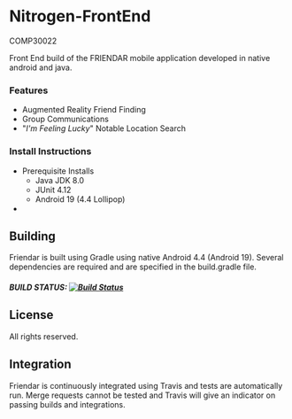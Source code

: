 # Nitrogen-FrontEnd
COMP30022

Front End build of the FRIENDAR mobile application developed in native android and java.

### Features

* Augmented Reality Friend Finding
* Group Communications
* "*I'm Feeling Lucky*" Notable Location Search



### Install Instructions

* Prerequisite Installs
  * Java JDK 8.0
  * JUnit 4.12
  * Android 19 (4.4 Lollipop)
* ​



## Building

Friendar is built using Gradle using native Android 4.4 (Android 19). Several dependencies are required and are specified in the build.gradle file. 

##### BUILD STATUS: [![Build Status](https://travis-ci.com/COMP30022/Nitrogen-FrontEnd.svg?token=p8yLcFuVj6kMWC4pZF7s&branch=master)](https://travis-ci.com/COMP30022/Nitrogen-FrontEnd)



## License

All rights reserved.



## Integration

Friendar is continuously integrated using Travis and tests are automatically run. Merge requests cannot be tested and Travis will give an indicator on passing builds and integrations.



